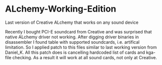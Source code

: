 # ALchemy-Working-Edition
Last version of Creative ALchemy that works on any sound device

Recently I bought PCI-E soundcard from Creative and was surprised that native ALchemy driver not working. After digging driver binaries in disassembler I found table with supported soundcards, i.e. artifical limitation. So I applied patch to this files similar to last working version from Daniel_K. All this patch does is cancelling hardcoded list of cards and kga-file checking. As a result it will work at all sound cards, not only at Creative.
